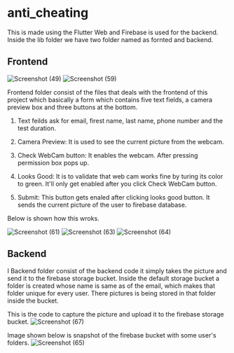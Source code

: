 # anti_cheating

This is made using the Flutter Web and Firebase is used for the backend. Inside the lib folder we have two folder named as fornted and backend.

## Frontend
![Screenshot (49)](https://user-images.githubusercontent.com/68496595/224402531-2ecd9928-de2b-4361-9fd5-41d8be4d6a0e.png)
![Screenshot (59)](https://user-images.githubusercontent.com/68496595/224402893-d0b8f471-c537-4d6d-8b91-4695ace74946.png)

Frontend folder consist of the files that deals with the frontend of this project which basically a form which contains five text fields, a camera preview box and three buttons at the bottom.

1. Text feilds ask for email, firest name, last name, phone number and the test duration.

2. Camera Preview: It is used to see the current picture from the webcam.

3. Check WebCam button: It enables the webcam. After pressing permission box pops up.

4. Looks Good: It is to validate that web cam works fine by turing its color to green. It'll only get enabled after you click Check WebCam button.

5. Submit: This button gets enaled after clicking looks good button. It sends the current picture of the user to firebase database.

Below is shown how this wroks.

![Screenshot (61)](https://user-images.githubusercontent.com/68496595/224403661-f809d9da-82e5-4124-bbbc-cf1e133a8188.png)
![Screenshot (63)](https://user-images.githubusercontent.com/68496595/224403689-39ed40ab-b022-49ac-8632-4e34832203a5.png)
![Screenshot (64)](https://user-images.githubusercontent.com/68496595/224403710-9180f0d4-a3ad-4a31-98e0-2c6c1bbed3d1.png)

## Backend
I
Backend folder consist of the backend code it simply takes the picture and send it to the firebase storage bucket. Inside the default storage bucket a folder is created whose name is same as of the email, which makes that folder unique for every user. There pictures is being stored in that folder inside the bucket.

This is the code to capture the picture and upload it to the firebase storage bucket.
![Screenshot (67)](https://user-images.githubusercontent.com/68496595/224410362-b7d18273-4e58-43b2-97cb-e322d575cf98.png)

Image shown below is snapshot of the firebase bucket with some user's folders.
![Screenshot (65)](https://user-images.githubusercontent.com/68496595/224407369-48d46a29-5827-4832-98cf-d351edd3d598.png)

